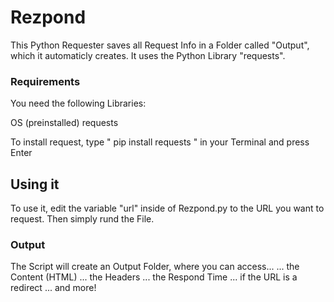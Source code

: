 # Rezpond
This Python Requester saves all Request Info in a Folder called "Output",
which it automaticly creates. It uses the Python Library "requests".

### Requirements
You need the following Libraries:

OS (preinstalled)
requests

To install request, type "
pip install requests
" in your Terminal and press Enter

## Using it
To use it, edit the variable "url" inside of Rezpond.py to the URL you
want to request. Then simply rund the File.

### Output
The Script will create an Output Folder, where you can access...
... the Content (HTML)
... the Headers
... the Respond Time
... if the URL is a redirect
... and more!
